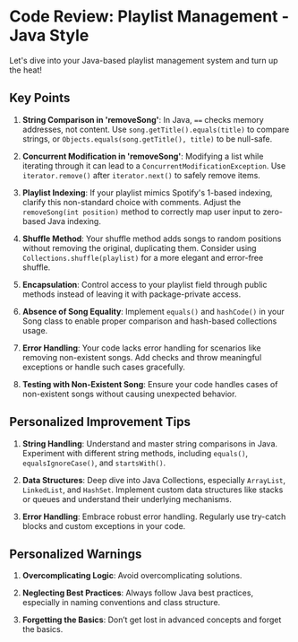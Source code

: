 # Code Review: Playlist Management - Java Style

Let's dive into your Java-based playlist management system and turn up the heat!

## Key Points

1. **String Comparison in 'removeSong'**: In Java, `==` checks memory addresses, not content. Use `song.getTitle().equals(title)` to compare strings, or `Objects.equals(song.getTitle(), title)` to be null-safe.

2. **Concurrent Modification in 'removeSong'**: Modifying a list while iterating through it can lead to a `ConcurrentModificationException`. Use `iterator.remove()` after `iterator.next()` to safely remove items.

3. **Playlist Indexing**: If your playlist mimics Spotify's 1-based indexing, clarify this non-standard choice with comments. Adjust the `removeSong(int position)` method to correctly map user input to zero-based Java indexing.

4. **Shuffle Method**: Your shuffle method adds songs to random positions without removing the original, duplicating them. Consider using `Collections.shuffle(playlist)` for a more elegant and error-free shuffle.

5. **Encapsulation**: Control access to your playlist field through public methods instead of leaving it with package-private access.

6. **Absence of Song Equality**: Implement `equals()` and `hashCode()` in your Song class to enable proper comparison and hash-based collections usage.

7. **Error Handling**: Your code lacks error handling for scenarios like removing non-existent songs. Add checks and throw meaningful exceptions or handle such cases gracefully.

8. **Testing with Non-Existent Song**: Ensure your code handles cases of non-existent songs without causing unexpected behavior.

## Personalized Improvement Tips

1. **String Handling**: Understand and master string comparisons in Java. Experiment with different string methods, including `equals()`, `equalsIgnoreCase()`, and `startsWith()`.

2. **Data Structures**: Deep dive into Java Collections, especially `ArrayList`, `LinkedList`, and `HashSet`. Implement custom data structures like stacks or queues and understand their underlying mechanisms.

3. **Error Handling**: Embrace robust error handling. Regularly use try-catch blocks and custom exceptions in your code.

## Personalized Warnings

1. **Overcomplicating Logic**: Avoid overcomplicating solutions. 

2. **Neglecting Best Practices**: Always follow Java best practices, especially in naming conventions and class structure.

3. **Forgetting the Basics**: Don’t get lost in advanced concepts and forget the basics.